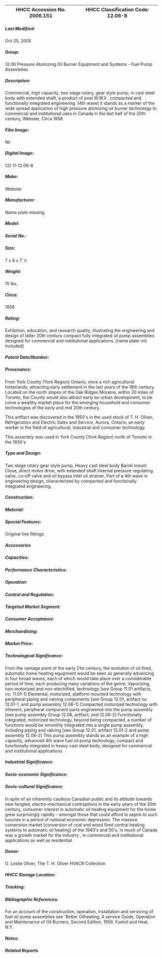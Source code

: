 | **HHCC Accession No. 2006.151** |**HHCC Classification Code:  12.06-8**|
| ----------- | ----------- |

##### Last Modified:
Oct 25, 2005

##### Group:
12.06 Pressure Atomizing Oil Burner Equipment and Systems - Fuel Pump Assemblies

##### Description:
Commercial, high capacity, two stage rotary, gear style pump, in cast steel body with extended shaft, a product of post W.W.II , compacted and functionally integrated engineering. [4th wave] it stands as a marker of the wide spread application of high pressure atomizing oil burner technology to commercial and institutional uses in Canada in the last half of the 20th century, Webster, Circa 1958

##### Film Image:
Nil

##### Digital Image:
CD 11-12.06-8

##### Make:
Webster

##### Manufacturer:
Name plate missing

##### Model:


##### Serial No.:


##### Size:
7 x 8 x 7' h

##### Weight:
15 lbs.

##### Circa:
1958

##### Rating:
Exhibition, education, and research quality, illustrating the engineering and design of latter 20th century compact fully integrated oil pump assemblies designed for commercial and institutional applications. [name plate not included]

##### Patent Date/Number:


##### Provenance:
From York County (York Region) Ontario, once a rich agricultural hinterlands, attracting early settlement in the last years of the 18th century. Located on the north slopes of the Oak Ridges Moraine, within 20 miles of Toronto, the County would also attract early ex-urban development, to be come a wealthy market place for the emerging household and consumer technologies of the early and mid 20th century. 

This artifact was discovered in the 1950's in the used stock of T. H. Oliver, Refrigeration and Electric Sales and Service, Aurora, Ontario, an early worker in the field of agricultural, industrial and consumer technology. 

This assembly was used in York County [York Region] north of Toronto in the 1930's

##### Type and Design:
Two stage rotary gear style pump, 
Heavy cast steel body
Barrel mount 
Close, direct motor drive, with extended shaft
Internal pressure regulating valve, cu-off valve and oil bypass 
Inlet oil strainer, 
Part of a 4th wave in engineering design, characterized by compacted and functionally integrated engineering.

##### Construction:


##### Material:


##### Special Features:
Original line fittings

##### Accessories


##### Capacities:


##### Performance Characteristics:


##### Operation:


##### Control and Regulation:


##### Targeted Market Segment:


##### Consumer Acceptance:


##### Merchandising:


##### Market Price:


##### Technological Significance:
From the vantage point of the early 21st century, the evolution of oil fired, automatic home heating equipment would be seen as generally advancing in four broad waves, each of which would take place over a considerable period of time, each producing many variations of the genre:
Vaporizing, non-motorized and non-electrified, technology [see Group 11.01 artifacts, no. 11.01-1]
Elemental,  motorized, platform mounted technology with peripheral piping and valving components [see Group 12.01, artifact no 12.01-1, and pump assembly 12.06-1]
Compacted motorized technology with inherent, peripheral component parts engineered into the pump assembly [see pump assembly Group 12.06, artifact, and 12.06-2]
Functionally integrated, motorized technology, beyond being compacted, a number of functions would be smoothly integrated into a single pump assembly, including piping and valving [see Group 12.01, artifact 12.01-2 and pump assembly 12.06-2] 
This pump assembly stands as an example of a high capacity, advanced 4th wave fuel oil pump technology, compact and functionally integrated in heavy cast steel body, designed for commercial and institutional applications.

##### Industrial Significance:


##### Socio-economic Significance:


##### Socio-cultural Significance:
In spite of an inherently cautious Canadian public and its attitude towards new fangled, electro-mechanical contraptions in the early years of the 20th century, consumer interest in automatic oil heating equipment for the home grew surprisingly rapidly - amongst those that could afford to aspire to such luxuries in a period of national economic depression.
The massive conversion market [conversion of coal and wood fired central heating systems to automatic oil heating] of the 1940's and 50's, in much of Canada was a growth market for the industry , in commercial and institutional applications as well as residential

##### Donor:
G. Leslie Oliver, The T. H. Oliver HVACR Collection

##### HHCC Storage Location:


##### Tracking:


##### Bibliographic References:
For an account of the construction, operation, installation and servicing of fuel oil pump assemblies see 'Better Oilheating, A service Guide, Operation and Maintenance of Oil Burners, Second Edition, 1959, Fueloil and Heat, N.Y.

##### Notes:


##### Related Reports


